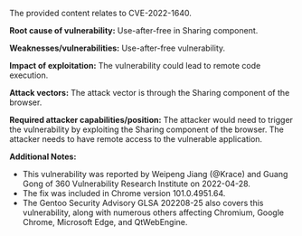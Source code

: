 The provided content relates to CVE-2022-1640.

**Root cause of vulnerability:**
Use-after-free in Sharing component.

**Weaknesses/vulnerabilities:**
Use-after-free vulnerability.

**Impact of exploitation:**
The vulnerability could lead to remote code execution.

**Attack vectors:**
The attack vector is through the Sharing component of the browser.

**Required attacker capabilities/position:**
The attacker would need to trigger the vulnerability by exploiting the Sharing component of the browser. The attacker needs to have remote access to the vulnerable application.

**Additional Notes:**
- This vulnerability was reported by Weipeng Jiang (@Krace) and Guang Gong of 360 Vulnerability Research Institute on 2022-04-28.
- The fix was included in Chrome version 101.0.4951.64.
- The Gentoo Security Advisory GLSA 202208-25 also covers this vulnerability, along with numerous others affecting Chromium, Google Chrome, Microsoft Edge, and QtWebEngine.